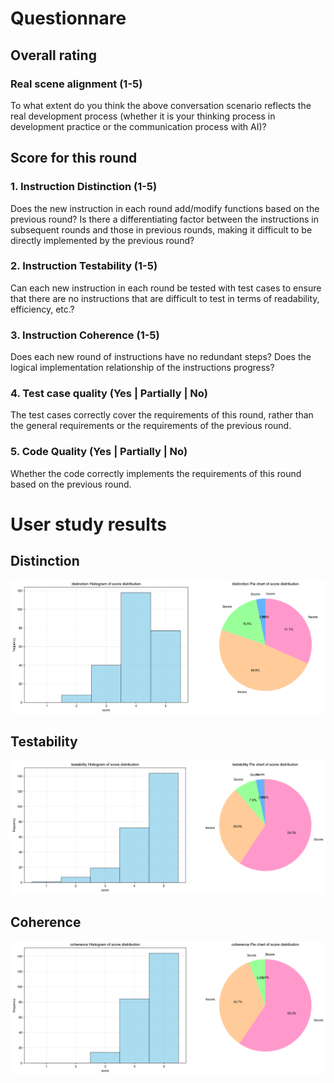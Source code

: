 # Questionnare

## Overall rating

### Real scene alignment (1-5)

To what extent do you think the above conversation scenario reflects the real development process (whether it is your thinking process in development practice or the communication process with AI)?

## Score for this round

### 1. Instruction Distinction (1-5)

Does the new instruction in each round add/modify functions based on the previous round? Is there a differentiating factor between the instructions in subsequent rounds and those in previous rounds, making it difficult to be directly implemented by the previous round?

### 2. Instruction Testability (1-5)

Can each new instruction in each round be tested with test cases to ensure that there are no instructions that are difficult to test in terms of readability, efficiency, etc.?

### 3. Instruction Coherence (1-5)

Does each new round of instructions have no redundant steps? Does the logical implementation relationship of the instructions progress?

### 4. Test case quality (Yes | Partially | No)

The test cases correctly cover the requirements of this round, rather than the general requirements or the requirements of the previous round.

### 5. Code Quality (Yes | Partially | No)

Whether the code correctly implements the requirements of this round based on the previous round.

# User study results

## Distinction

![assets/distinction_distribution.png](assets/distinction_distribution.png)

## Testability

![assets/testability_distribution.png](assets/testability_distribution.png)

## Coherence

![assets/coherence_distribution.png](assets/coherence_distribution.png)
